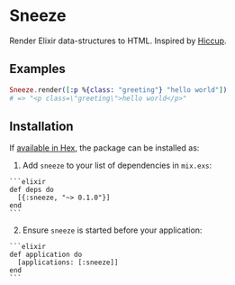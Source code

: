 # Sneeze

Render Elixir data-structures to HTML. Inspired by [Hiccup](https://github.com/weavejester/hiccup).


## Examples

```elixir
Sneeze.render([:p %{class: "greeting"} "hello world"])
# => "<p class=\"greeting\">hello world</p>"
```


## Installation

If [available in Hex](https://hex.pm/docs/publish), the package can be installed as:

  1. Add `sneeze` to your list of dependencies in `mix.exs`:

    ```elixir
    def deps do
      [{:sneeze, "~> 0.1.0"}]
    end
    ```

  2. Ensure `sneeze` is started before your application:

    ```elixir
    def application do
      [applications: [:sneeze]]
    end
    ```
